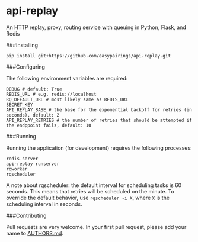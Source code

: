 api-replay
==========

An HTTP replay, proxy, routing service with queuing in Python, Flask, and Redis

###Installing

`pip install git+https://github.com/easypairings/api-replay.git`

###Configuring

The following environment variables are required:

```
DEBUG # default: True
REDIS_URL # e.g. redis://localhost
RQ_DEFAULT_URL # most likely same as REDIS_URL
SECRET_KEY
API_REPLAY_BASE # the base for the exponential backoff for retries (in seconds), default: 2
API_REPLAY_RETRIES # the number of retries that should be attempted if the endppoint fails, default: 10
```

###Running

Running the application (for development) requires the following processes:

```
redis-server
api-replay runserver
rqworker
rqscheduler
```

A note about rqscheduler: the default interval for scheduling tasks is 60 seconds. This means that retries will be scheduled on the minute. To override the default behavior, use `rqscheduler -i X`, where `X` is the scheduling interval in seconds.

###Contributing

Pull requests are very welcome. In your first pull request, please add your name to [AUTHORS.md](https://github.com/easypairings/api-replay/blob/master/AUTHORS.md).
